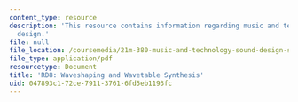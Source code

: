 ```yaml
---
content_type: resource
description: 'This resource contains information regarding music and technology: Sound
  design.'
file: null
file_location: /coursemedia/21m-380-music-and-technology-sound-design-spring-2016/047893c172ce791137616fd5eb1193fc_MIT21M_380S16_assn_rd8.pdf
file_type: application/pdf
resourcetype: Document
title: 'RD8: Waveshaping and Wavetable Synthesis'
uid: 047893c1-72ce-7911-3761-6fd5eb1193fc
---
```

